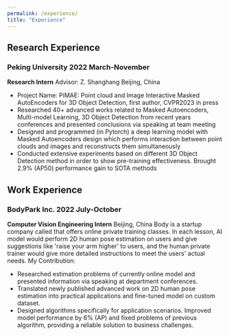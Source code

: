 ```yaml
---
permalink: /experience/
title: "Experience"
---
```


## Research Experience
### Peking University   2022 March-November
<b>Research Intern</b>	Advisor: Z. Shanghang Beijing, China
- Project Name: PiMAE: Point cloud and Image Interactive Masked AutoEncoders for 3D Object Detection, first author, CVPR2023 in press
- Researched 40+ advanced works related to Masked Autoencoders, Multi-model Learning, 3D Object Detection from recent years conferences and presented conclusions via speaking at team meeting
- Designed and programmed (in Pytorch) a deep learning model with Masked Autoencoders design which performs interaction between point clouds and images and reconstructs them simultaneously
- Conducted extensive experiments based on different 3D Object Detection method in order to show pre-training effectiveness. Brought 2.9% (AP50) performance gain to SOTA methods

## Work Experience
### BodyPark Inc.	           2022 July-October
<b>Computer Vision Engineering Intern</b>	Beijing, China
Body is a startup company called that offers online private training classes. In each lesson, AI model would perform 2D human pose estimation on users and give suggestions like 'raise your arm higher' to users, and the human private trainer would give more detailed instructions to meet the users' actual needs.
My Contribution:
- Researched estimation problems of currently online model and presented information via speaking at department conferences.
- Translated newly published advanced work on 2D human pose estimation into practical applications and fine-tuned model on custom dataset. 
- Designed algorithms specifically for application scenarios. Improved model performance by 6% (AP) and fixed problems of previous algorithm, providing a reliable solution to business challenges.

